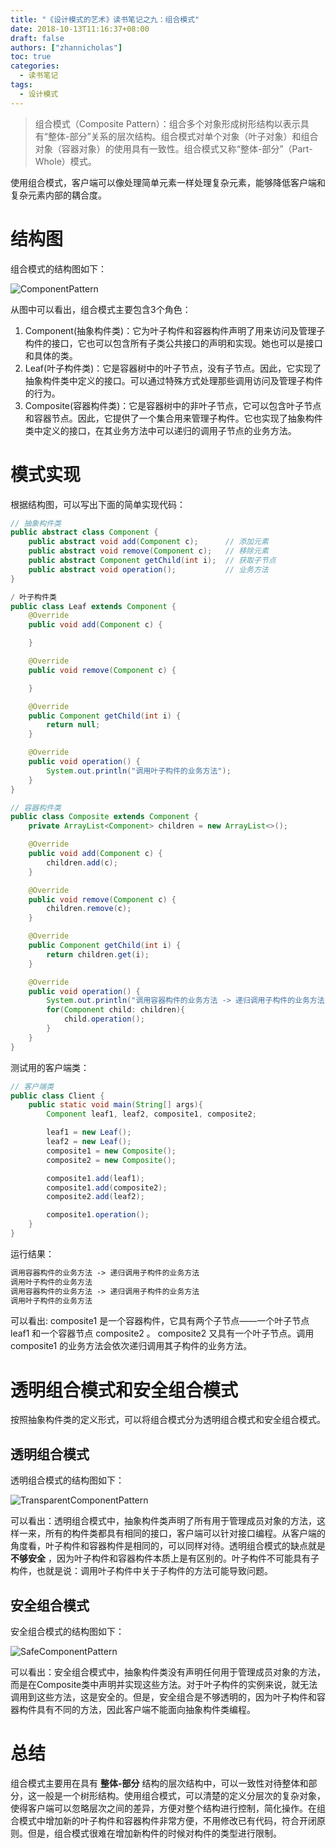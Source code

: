 ```yaml
---
title: "《设计模式的艺术》读书笔记之九：组合模式"
date: 2018-10-13T11:16:37+08:00
draft: false
authors: ["zhannicholas"]
toc: true
categories:
  - 读书笔记
tags:
  - 设计模式
---
```


> 组合模式（Composite Pattern）：组合多个对象形成树形结构以表示具有“整体-部分”关系的层次结构。组合模式对单个对象（叶子对象）和组合对象（容器对象）的使用具有一致性。组合模式又称“整体-部分”（Part-Whole）模式。

使用组合模式，客户端可以像处理简单元素一样处理复杂元素，能够降低客户端和复杂元素内部的耦合度。

# 结构图

组合模式的结构图如下：

![ComponentPattern](/images/design-patterns/ComponentPattern.jpg "组合模式结构图")

从图中可以看出，组合模式主要包含3个角色：

1. Component(抽象构件类)：它为叶子构件和容器构件声明了用来访问及管理子构件的接口，它也可以包含所有子类公共接口的声明和实现。她也可以是接口和具体的类。
2. Leaf(叶子构件类)：它是容器树中的叶子节点，没有子节点。因此，它实现了抽象构件类中定义的接口。可以通过特殊方式处理那些调用访问及管理子构件的行为。
3. Composite(容器构件类)：它是容器树中的非叶子节点，它可以包含叶子节点和容器节点。因此，它提供了一个集合用来管理子构件。它也实现了抽象构件类中定义的接口，在其业务方法中可以递归的调用子节点的业务方法。

# 模式实现

根据结构图，可以写出下面的简单实现代码：

```Java
// 抽象构件类
public abstract class Component {
    public abstract void add(Component c);      // 添加元素
    public abstract void remove(Component c);   // 移除元素
    public abstract Component getChild(int i);  // 获取子节点
    public abstract void operation();           // 业务方法
}
```

```Java
/ 叶子构件类
public class Leaf extends Component {
    @Override
    public void add(Component c) {

    }

    @Override
    public void remove(Component c) {

    }

    @Override
    public Component getChild(int i) {
        return null;
    }

    @Override
    public void operation() {
        System.out.println("调用叶子构件的业务方法");
    }
}
```

```Java
// 容器构件类
public class Composite extends Component {
    private ArrayList<Component> children = new ArrayList<>();

    @Override
    public void add(Component c) {
        children.add(c);
    }

    @Override
    public void remove(Component c) {
        children.remove(c);
    }

    @Override
    public Component getChild(int i) {
        return children.get(i);
    }

    @Override
    public void operation() {
        System.out.println("调用容器构件的业务方法 -> 递归调用子构件的业务方法");
        for(Component child: children){
            child.operation();
        }
    }
}
```

测试用的客户端类：

```Java
// 客户端类
public class Client {
    public static void main(String[] args){
        Component leaf1, leaf2, composite1, composite2;

        leaf1 = new Leaf();
        leaf2 = new Leaf();
        composite1 = new Composite();
        composite2 = new Composite();

        composite1.add(leaf1);
        composite1.add(composite2);
        composite2.add(leaf2);

        composite1.operation();
    }
}
```

运行结果：

```txt
调用容器构件的业务方法 -> 递归调用子构件的业务方法
调用叶子构件的业务方法
调用容器构件的业务方法 -> 递归调用子构件的业务方法
调用叶子构件的业务方法
```

可以看出:  composite1 是一个容器构件，它具有两个子节点——一个叶子节点 leaf1 和一个容器节点 composite2  。 composite2 又具有一个叶子节点。调用 composite1 的业务方法会依次递归调用其子构件的业务方法。

# 透明组合模式和安全组合模式

按照抽象构件类的定义形式，可以将组合模式分为透明组合模式和安全组合模式。

## 透明组合模式

透明组合模式的结构图如下：

![TransparentComponentPattern](/images/design-patterns/TransparentComponentPattern.jpg "透明组合模式结构图")

可以看出：透明组合模式中，抽象构件类声明了所有用于管理成员对象的方法，这样一来，所有的构件类都具有相同的接口，客户端可以针对接口编程。从客户端的角度看，叶子构件和容器构件是相同的，可以同样对待。透明组合模式的缺点就是 **不够安全** ，因为叶子构件和容器构件本质上是有区别的。叶子构件不可能具有子构件，也就是说：调用叶子构件中关于子构件的方法可能导致问题。

## 安全组合模式

安全组合模式的结构图如下：

![SafeComponentPattern](/images/design-patterns/SafeComponentPattern.jpg "安全组合模式结构图")

可以看出：安全组合模式中，抽象构件类没有声明任何用于管理成员对象的方法，而是在Composite类中声明并实现这些方法。对于叶子构件的实例来说，就无法调用到这些方法，这是安全的。但是，安全组合是不够透明的，因为叶子构件和容器构件具有不同的方法，因此客户端不能面向抽象构件类编程。

# 总结

组合模式主要用在具有 **整体-部分** 结构的层次结构中，可以一致性对待整体和部分，这一般是一个树形结构。使用组合模式，可以清楚的定义分层次的复杂对象，使得客户端可以忽略层次之间的差异，方便对整个结构进行控制，简化操作。在组合模式中增加新的叶子构件和容器构件非常方便，不用修改已有代码，符合开闭原则。但是，组合模式很难在增加新构件的时候对构件的类型进行限制。
